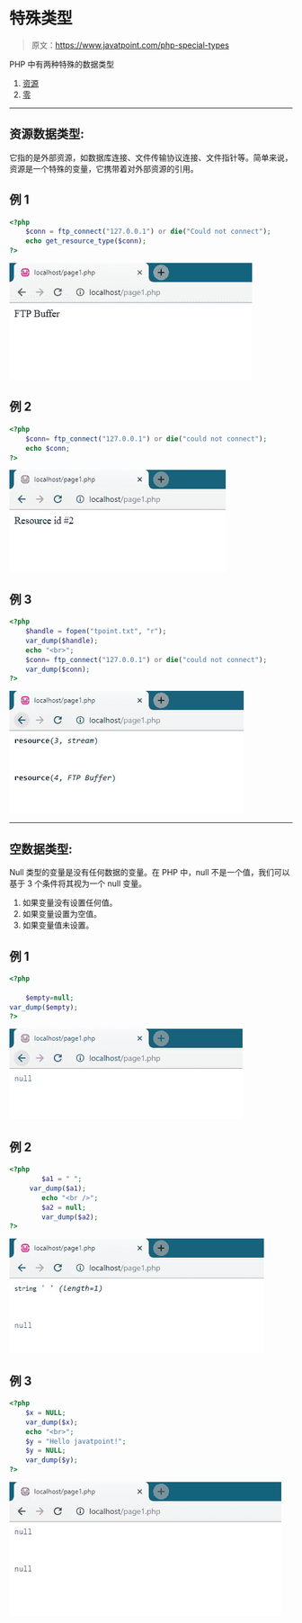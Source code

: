 # 特殊类型

> 原文：<https://www.javatpoint.com/php-special-types>

PHP 中有两种特殊的数据类型

1.  [资源](#resource)
2.  [零](#null)

* * *

## 资源数据类型:

它指的是外部资源，如数据库连接、文件传输协议连接、文件指针等。简单来说，资源是一个特殊的变量，它携带着对外部资源的引用。

## 例 1

```php
<?php
	$conn = ftp_connect("127.0.0.1") or die("Could not connect");
	echo get_resource_type($conn);
?>

```

![PHP Special Types](img/71f638139483eb5636a557ea4157bd0b.png)

## 例 2

```php
<?php
	$conn= ftp_connect("127.0.0.1") or die("could not connect");
	echo $conn;
?>

```

![PHP Special Types](img/b8780d4752de101e7e13413ccd159fbc.png)

## 例 3

```php
<?php
	$handle = fopen("tpoint.txt", "r");
	var_dump($handle);
	echo "<br>";
	$conn= ftp_connect("127.0.0.1") or die("could not connect");
	var_dump($conn);
?>

```

![PHP Special Types](img/5b08dcec114ab09d505abcd60a38c859.png)

* * *

## 空数据类型:

Null 类型的变量是没有任何数据的变量。在 PHP 中，null 不是一个值，我们可以基于 3 个条件将其视为一个 null 变量。

1.  如果变量没有设置任何值。
2.  如果变量设置为空值。
3.  如果变量值未设置。

## 例 1

```php
<?php

	$empty=null;
var_dump($empty);
?>

```

![PHP Special Types](img/163cc942c272b93cbfe73a75483127d7.png)

## 例 2

```php
<?php
    	$a1 = " ";
   	 var_dump($a1);
    	echo "<br />";
    	$a2 = null;
    	var_dump($a2);
?>

```

![PHP Special Types](img/86cfbc99018759046c82d311ae408aab.png)

## 例 3

```php
<?php
	$x = NULL;
	var_dump($x);
	echo "<br>";
	$y = "Hello javatpoint!";
	$y = NULL;
	var_dump($y);
?>

```

![PHP Special Types](img/341088a90cd43459e9015d7faba47ed8.png)